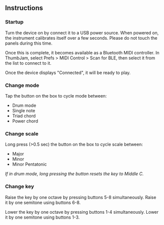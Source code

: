 ## Instructions

### Startup

Turn the device on by connect it to a USB power source. When powered on, the instrument calibrates itself over a few seconds. Please do not touch the panels during this time.

Once this is complete, it becomes available as a Bluetooth MIDI controller. In ThumbJam, select Prefs > MIDI Control > Scan for BLE, then select it from the list to connect to it.

Once the device displays "Connected", it will be ready to play.

### Change mode

Tap the button on the box to cycle mode between:

* Drum mode
* Single note
* Triad chord
* Power chord

### Change scale

Long press (>0.5 sec) the button on the box to cycle scale between:

* Major
* Minor
* Minor Pentatonic

*If in drum mode, long pressing the button resets the key to Middle C.*

### Change key

Raise the key by one octave by pressing buttons 5-8 simultaneously. Raise it by one semitone using buttons 6-8.

Lower the key by one octave by pressing buttons 1-4 simultaneously. Lower it by one semitone using buttons 1-3.